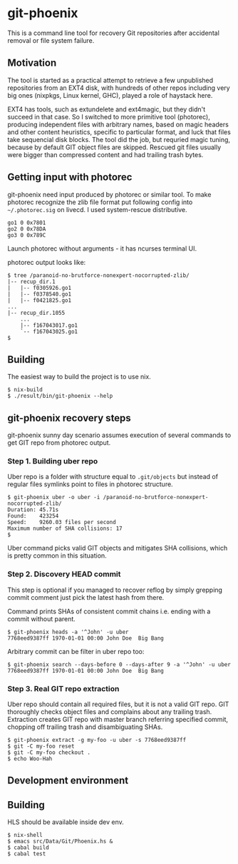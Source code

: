 # git-phoenix

This is a command line tool for recovery Git repositories after
accidental removal or file system failure.

## Motivation

The tool is started as a practical attempt to retrieve a few
unpublished repositories from an EXT4 disk, with hundreds of other
repos including very big ones (nixpkgs, Linux kernel, GHC), played a
role of haystack here.

EXT4 has tools, such as extundelete and ext4magic, but they didn't
succeed in that case.  So I switched to more primitive tool
(photorec), producing independent files with arbitrary names, based on
magic headers and other content heuristics, specific to particular
format, and luck that files take sequencial disk blocks. The tool did
the job, but requried magic tuning, because by default GIT object
files are skipped.  Rescued git files usually were bigger than
compressed content and had trailing trash bytes.

## Getting input with photorec

git-phoenix need input produced by photorec or similar tool.  To make
photorec recognize the zlib file format put following config into
`~/.photorec.sig` on livecd. I used system-rescue distributive.

```
go1 0 0x7801
go2 0 0x78DA
go3 0 0x789C
```

Launch photorec without arguments - it has ncurses terminal UI.

photorec output looks like:

```shell
$ tree /paranoid-no-brutforce-nonexpert-nocorrupted-zlib/
|-- recup_dir.1
|   |-- f0305926.go1
|   |-- f0378540.go1
|   |-- f0421825.go1
...
|-- recup_dir.1055
    ...
    |-- f167043017.go1
    `-- f167043025.go1
$
```

## Building

The easiest way to build the project is to use nix.

```shell
$ nix-build
$ ./result/bin/git-phoenix --help
```

## git-phoenix recovery steps

git-phoenix sunny day scenario assumes execution of several commands to
get GIT repo from photorec output.

### Step 1. Building uber repo

Uber repo is a folder with structure equal to `.git/objects` but
instead of regular files symlinks point to files in photorec
structure.

```shell
$ git-phoenix uber -o uber -i /paranoid-no-brutforce-nonexpert-nocorrupted-zlib/
Duration: 45.71s
Found:    423254
Speed:    9260.03 files per second
Maximum number of SHA collisions: 17
$
```

Uber command picks valid GIT objects and mitigates SHA collisions,
which is pretty common in this situation.

### Step 2. Discovery HEAD commit

This step is optional if you managed to recover reflog by simply
grepping commit comment just pick the latest hash from there.

Command prints SHAs of consistent commit chains i.e. ending with a
commit without parent.

```shell
$ git-phoenix heads -a '^John' -u uber
7768eed9387ff 1970-01-01 00:00 John Doe  Big Bang
```

Arbitrary commit can be filter in uber repo too:
```shell
$ git-phoenix search --days-before 0 --days-after 9 -a '^John' -u uber
7768eed9387ff 1970-01-01 00:00 John Doe  Big Bang
```

### Step 3. Real GIT repo extraction

Uber repo should contain all required files, but it is not a valid GIT
repo.  GIT thoroughly checks object files and complains about any
trailing trash.  Extraction creates GIT repo with master branch
referring specified commit, chopping off trailing trash and
disambiguating SHAs.

```shell
$ git-phoenix extract -g my-foo -u uber -s 7768eed9387ff
$ git -C my-foo reset
$ git -C my-foo checkout .
$ echo Woo-Hah
```

## Development environment

## Building

HLS should be available inside dev env.

```shell
$ nix-shell
$ emacs src/Data/Git/Phoenix.hs &
$ cabal build
$ cabal test
```
